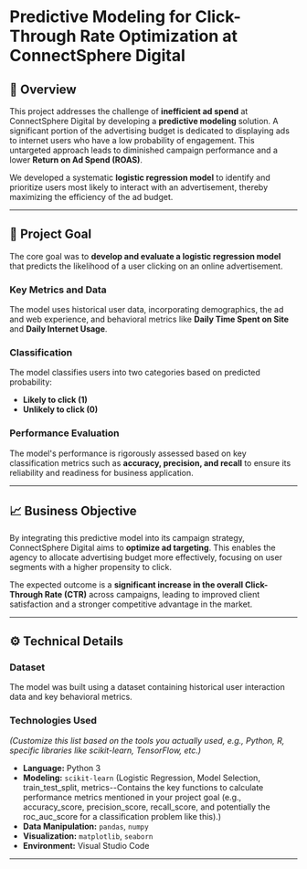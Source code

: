 # Predictive Modeling for Click-Through Rate Optimization at ConnectSphere Digital

## 🚀 Overview

This project addresses the challenge of **inefficient ad spend** at ConnectSphere Digital by developing a **predictive modeling** solution. A significant portion of the advertising budget is dedicated to displaying ads to internet users who have a low probability of engagement. This untargeted approach leads to diminished campaign performance and a lower **Return on Ad Spend (ROAS)**.

We developed a systematic **logistic regression model** to identify and prioritize users most likely to interact with an advertisement, thereby maximizing the efficiency of the ad budget.

---

## 🎯 Project Goal

The core goal was to **develop and evaluate a logistic regression model** that predicts the likelihood of a user clicking on an online advertisement.

### Key Metrics and Data

The model uses historical user data, incorporating demographics, the ad and web experience, and behavioral metrics like **Daily Time Spent on Site** and **Daily Internet Usage**.

### Classification

The model classifies users into two categories based on predicted probability:
* **Likely to click (1)**
* **Unlikely to click (0)**

### Performance Evaluation

The model's performance is rigorously assessed based on key classification metrics such as **accuracy, precision, and recall** to ensure its reliability and readiness for business application.

---

## 📈 Business Objective

By integrating this predictive model into its campaign strategy, ConnectSphere Digital aims to **optimize ad targeting**. This enables the agency to allocate advertising budget more effectively, focusing on user segments with a higher propensity to click.

The expected outcome is a **significant increase in the overall Click-Through Rate (CTR)** across campaigns, leading to improved client satisfaction and a stronger competitive advantage in the market.

---

## ⚙️ Technical Details

### Dataset

The model was built using a dataset containing historical user interaction data and key behavioral metrics.



### Technologies Used

*(Customize this list based on the tools you actually used, e.g., Python, R, specific libraries like scikit-learn, TensorFlow, etc.)*

* **Language:** Python 3
* **Modeling:** `scikit-learn` (Logistic Regression, Model Selection, train_test_split, metrics--Contains the key functions to calculate performance metrics mentioned in your project goal (e.g., accuracy_score, precision_score, recall_score, and potentially the roc_auc_score for a classification problem like this).)
* **Data Manipulation:** `pandas`, `numpy`
* **Visualization:** `matplotlib`, `seaborn`
* **Environment:** Visual Studio Code

---
